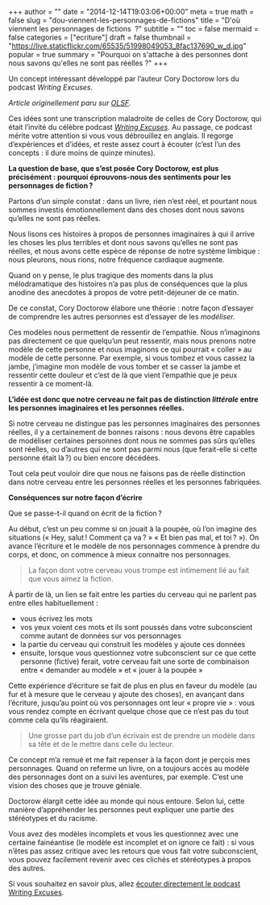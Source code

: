 +++
author = ""
date = "2014-12-14T19:03:06+00:00"
meta = true
math = false
slug = "dou-viennent-les-personnages-de-fictions"
title = "D'où viennent les personnages de fictions  ?"
subtitle = ""
toc = false
mermaid = false
categories = ["ecriture"]
draft = false
thumbnail = "https://live.staticflickr.com/65535/51998049053_8fac137690_w_d.jpg"
popular = true
summary = "Pourquoi on s'attache à des personnes dont nous savons qu'elles ne sont pas réelles ?"
+++

Un concept intéressant développé par l&rsquo;auteur Cory Doctorow lors du podcast _Writing Excuses_.  

_Article originellement paru sur [OLSF](https://www.osezlasf.com.)._

Ces idées sont une transcription maladroite de celles de Cory Doctorow, qui était l’invité du célèbre podcast <a href="http://www.writingexcuses.com" target="_blank"><em>Writing Excuses</em></a>. Au passage, ce podcast mérite votre attention si vous vous débrouillez en anglais. Il regorge d’expériences et d’idées, et reste assez court à écouter (c’est l’un des concepts : il dure moins de quinze minutes).


**La question de base, que s’est posée Cory Doctorow, est plus précisément : pourquoi éprouvons-nous des sentiments pour les personnages de fiction ?** 

Partons d’un simple constat : dans un livre, rien n’est réel, et pourtant nous sommes investis émotionnellement dans des choses dont nous savons qu’elles ne sont pas réelles.

Nous lisons ces histoires à propos de personnes imaginaires à qui il arrive les choses les plus terribles et dont nous savons qu’elles ne sont pas réelles, et nous avons cette espèce de réponse de notre système limbique : nous pleurons, nous rions, notre fréquence cardiaque augmente.

Quand on y pense, le plus tragique des moments dans la plus mélodramatique des histoires n’a pas plus de conséquences que la plus anodine des anecdotes à propos de votre petit-déjeuner de ce matin.

De ce constat, Cory Doctorow élabore une théorie : notre façon d’essayer de comprendre les autres personnes est d’essayer de les _modéliser._

Ces modèles nous permettent de ressentir de l’empathie. Nous n’imaginons pas directement ce que quelqu’un peut ressentir, mais nous prenons notre modèle de cette personne et nous imaginons ce qui pourrait « coller » au modèle de cette personne. Par exemple, si vous tombez et vous cassez la jambe, j’imagine mon modèle de vous tomber et se casser la jambe et ressentir cette douleur et c’est de là que vient l’empathie que je peux ressentir à ce moment-là.

**L’idée est donc que notre cerveau ne fait pas de distinction _littérale_ entre les personnes imaginaires et les personnes réelles.**

Si notre cerveau ne distingue pas les personnes imaginaires des personnes réelles, il y a certainement de bonnes raisons : nous devons être capables de modéliser certaines personnes dont nous ne sommes pas sûrs qu’elles sont réelles, ou d’autres qui ne sont pas parmi nous (que ferait-elle si cette personne était là ?) ou bien encore décédées.

Tout cela peut vouloir dire que nous ne faisons pas de réelle distinction dans notre cerveau entre les personnes réelles et les personnes fabriquées.

**Conséquences sur notre façon d’écrire**

Que se passe-t-il quand on écrit de la fiction ?

Au début, c’est un peu comme si on jouait à la poupée, où l’on imagine des situations (« Hey, salut ! Comment ça va ? » « Et bien pas mal, et toi ? »). On avance l’écriture et le modèle de nos personnages commence à prendre du corps, et donc, on commence à mieux connaitre nos personnages.

> La façon dont votre cerveau vous trompe est intimement lié au fait que vous aimez la fiction.

À partir de là, un lien se fait entre les parties du cerveau qui ne parlent pas entre elles habituellement :

  * vous écrivez les mots
  * vos yeux voient ces mots et ils sont poussés dans votre subconscient comme autant de données sur vos personnages
  * la partie du cerveau qui construit les modèles y ajoute ces données
  * ensuite, lorsque vous questionnez votre subconscient sur ce que cette personne (fictive) ferait, votre cerveau fait une sorte de combinaison entre « demander au modèle » et « jouer à la poupée »

Cette expérience d’écriture se fait de plus en plus en faveur du modèle (au fur et à mesure que le cerveau y ajoute des choses), en avançant dans l’écriture, jusqu’au point où vos personnages ont leur « propre vie » : vous vous rendez compte en écrivant quelque chose que ce n’est pas du tout comme cela qu’ils réagiraient.

> Une grosse part du job d’un écrivain est de prendre un modèle dans sa tête et de le mettre dans celle du lecteur.

Ce concept m’a remué et me fait repenser à la façon dont je perçois mes personnages. Quand on referme un livre, on a toujours accès au modèle des personnages dont on a suivi les aventures, par exemple. C’est une vision des choses que je trouve géniale.

Doctorow élargit cette idée au monde qui nous entoure. Selon lui, cette manière d’appréhender les personnes peut expliquer une partie des stéréotypes et du racisme.

Vous avez des modèles incomplets et vous les questionnez avec une certaine fainéantise (le modèle est incomplet et on ignore ce fait) : si vous n’êtes pas assez critique avec les retours que vous fait votre subconscient, vous pouvez facilement revenir avec ces clichés et stéréotypes à propos des autres.

Si vous souhaitez en savoir plus, allez <a href="http://www.writingexcuses.com/2014/11/30/writing-excuses-9-48-neurobolics-of-characters/" target="_blank">écouter directement le podcast Writing Excuses</a>.
